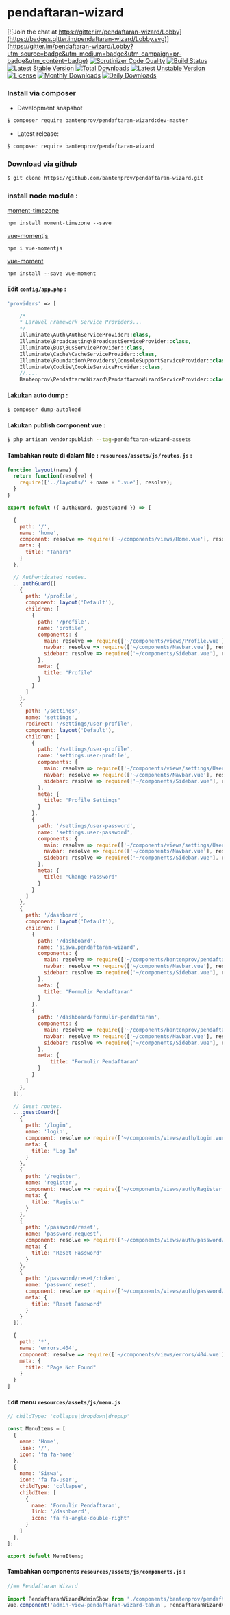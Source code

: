 # pendaftaran-wizard

[![Join the chat at https://gitter.im/pendaftaran-wizard/Lobby](https://badges.gitter.im/pendaftaran-wizard/Lobby.svg)](https://gitter.im/pendaftaran-wizard/Lobby?utm_source=badge&utm_medium=badge&utm_campaign=pr-badge&utm_content=badge)
[![Scrutinizer Code Quality](https://scrutinizer-ci.com/g/bantenprov/pendaftaran-wizard/badges/quality-score.png?b=master)](https://scrutinizer-ci.com/g/bantenprov/pendaftaran-wizard/?branch=master)
[![Build Status](https://scrutinizer-ci.com/g/bantenprov/pendaftaran-wizard/badges/build.png?b=master)](https://scrutinizer-ci.com/g/bantenprov/pendaftaran-wizard/build-status/master)
[![Latest Stable Version](https://poser.pugx.org/bantenprov/pendaftaran-wizard/v/stable)](https://packagist.org/packages/bantenprov/pendaftaran-wizard)
[![Total Downloads](https://poser.pugx.org/bantenprov/pendaftaran-wizard/downloads)](https://packagist.org/packages/bantenprov/pendaftaran-wizard)
[![Latest Unstable Version](https://poser.pugx.org/bantenprov/pendaftaran-wizard/v/unstable)](https://packagist.org/packages/bantenprov/pendaftaran-wizard)
[![License](https://poser.pugx.org/bantenprov/pendaftaran-wizard/license)](https://packagist.org/packages/bantenprov/pendaftaran-wizard)
[![Monthly Downloads](https://poser.pugx.org/bantenprov/pendaftaran-wizard/d/monthly)](https://packagist.org/packages/bantenprov/pendaftaran-wizard)
[![Daily Downloads](https://poser.pugx.org/bantenprov/pendaftaran-wizard/d/daily)](https://packagist.org/packages/bantenprov/pendaftaran-wizard)


### Install via composer

- Development snapshot

```bash
$ composer require bantenprov/pendaftaran-wizard:dev-master
```

- Latest release:

```bash
$ composer require bantenprov/pendaftaran-wizard
```

### Download via github

```bash
$ git clone https://github.com/bantenprov/pendaftaran-wizard.git
```

### install node module :

<a href="http://momentjs.com/timezone/"> moment-timezone </a>
```
npm install moment-timezone --save
```

<a href="https://www.npmjs.com/package/vue-momentjs"> vue-momentjs </a>
```
npm i vue-momentjs
```

<a href="https://github.com/brockpetrie/vue-moment"> vue-moment </a>
```
npm install --save vue-moment
```

#### Edit `config/app.php` :

```php
'providers' => [

    /*
    * Laravel Framework Service Providers...
    */
    Illuminate\Auth\AuthServiceProvider::class,
    Illuminate\Broadcasting\BroadcastServiceProvider::class,
    Illuminate\Bus\BusServiceProvider::class,
    Illuminate\Cache\CacheServiceProvider::class,
    Illuminate\Foundation\Providers\ConsoleSupportServiceProvider::class,
    Illuminate\Cookie\CookieServiceProvider::class,
    //....
    Bantenprov\PendaftaranWizard\PendaftaranWizardServiceProvider::class,
```


#### Lakukan auto dump :

```bash
$ composer dump-autoload
```

#### Lakukan publish component vue :

```bash
$ php artisan vendor:publish --tag=pendaftaran-wizard-assets
```
#### Tambahkan route di dalam file : `resources/assets/js/routes.js` :
 

```javascript
function layout(name) {
  return function(resolve) {
    require(['../layouts/' + name + '.vue'], resolve);
  }
}

export default ({ authGuard, guestGuard }) => [

  {
    path: '/',
    name: 'home',
    component: resolve => require(['~/components/views/Home.vue'], resolve),
    meta: {
      title: "Tanara"
    }
  },

  // Authenticated routes.
  ...authGuard([
    {
      path: '/profile',
      component: layout('Default'),
      children: [
        {
          path: '/profile',
          name: 'profile',
          components: {
            main: resolve => require(['~/components/views/Profile.vue'], resolve),
            navbar: resolve => require(['~/components/Navbar.vue'], resolve),
            sidebar: resolve => require(['~/components/Sidebar.vue'], resolve)
          },
          meta: {
            title: "Profile"
          }
        }
      ]
    },
    {
      path: '/settings',
      name: 'settings',
      redirect: '/settings/user-profile',
      component: layout('Default'),
      children: [
        {
          path: '/settings/user-profile',
          name: 'settings.user-profile',
          components: {
            main: resolve => require(['~/components/views/settings/UserProfile.vue'], resolve),
            navbar: resolve => require(['~/components/Navbar.vue'], resolve),
            sidebar: resolve => require(['~/components/Sidebar.vue'], resolve)
          },
          meta: {
            title: "Profile Settings"
          }
        },
        {
          path: '/settings/user-password',
          name: 'settings.user-password',
          components: {
            main: resolve => require(['~/components/views/settings/UserPassword.vue'], resolve),
            navbar: resolve => require(['~/components/Navbar.vue'], resolve),
            sidebar: resolve => require(['~/components/Sidebar.vue'], resolve)
          },
          meta: {
            title: "Change Password"
          }
        }
      ]
    },
    {
      path: '/dashboard',
      component: layout('Default'),
      children: [
        {
          path: '/dashboard',
          name: 'siswa.pendaftaran-wizard',
          components: {
            main: resolve => require(['~/components/bantenprov/pendaftaran-wizard/PendaftaranWizard.add.vue'], resolve),
            navbar: resolve => require(['~/components/Navbar.vue'], resolve),
            sidebar: resolve => require(['~/components/Sidebar.vue'], resolve)
          },
          meta: {
            title: "Formulir Pendaftaran"
          }
        },
        {
          path: '/dashboard/formulir-pendaftaran',
          components: {
            main: resolve => require(['~/components/bantenprov/pendaftaran-wizard/PendaftaranWizard.add.vue'], resolve),
            navbar: resolve => require(['~/components/Navbar.vue'], resolve),
            sidebar: resolve => require(['~/components/Sidebar.vue'], resolve)
          },
          meta: {
              title: "Formulir Pendaftaran"
          }
        }
      ]
    },
  ]),

  // Guest routes.
  ...guestGuard([
    {
      path: '/login',
      name: 'login',
      component: resolve => require(['~/components/views/auth/Login.vue'], resolve),
      meta: {
        title: "Log In"
      }
    },
    {
      path: '/register',
      name: 'register',
      component: resolve => require(['~/components/views/auth/Register.vue'], resolve),
      meta: {
        title: "Register"
      }
    },
    {
      path: '/password/reset',
      name: 'password.request',
      component: resolve => require(['~/components/views/auth/password/Email.vue'], resolve),
      meta: {
        title: "Reset Password"
      }
    },
    {
      path: '/password/reset/:token',
      name: 'password.reset',
      component: resolve => require(['~/components/views/auth/password/Reset.vue'], resolve),
      meta: {
        title: "Reset Password"
      }
    }
  ]),

  {
    path: '*',
    name: 'errors.404',
    component: resolve => require(['~/components/views/errors/404.vue'], resolve),
    meta: {
      title: "Page Not Found"
    }
  }
]

```
#### Edit menu `resources/assets/js/menu.js`
 

```javascript
// childType: 'collapse|dropdown|dropup'

const MenuItems = [
  {
    name: 'Home',
    link: '/',
    icon: 'fa fa-home'
  },
  {
    name: 'Siswa',
    icon: 'fa fa-user',
    childType: 'collapse',
    childItem: [
      {
        name: 'Formulir Pendaftaran',
        link: '/dashboard',
        icon: 'fa fa-angle-double-right'
      }
    ]
  },
];

export default MenuItems;

```

#### Tambahkan components `resources/assets/js/components.js` :

```javascript
//== Pendaftaran Wizard
 
import PendaftaranWizardAdminShow from './components/bantenprov/pendaftaran-wizard/PendaftaranWizardAdmin.show.vue';
Vue.component('admin-view-pendaftaran-wizard-tahun', PendaftaranWizardAdminShow);

 

